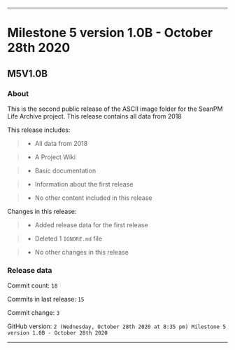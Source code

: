 
***

# Milestone 5 version 1.0B - October 28th 2020

## M5V1.0B

### About

This is the second public release of the ASCII image folder for the SeanPM Life Archive project. This release contains all data from 2018

This release includes:

> * All data from 2018

> * A Project Wiki

> * Basic documentation

> * Information about the first release

> * No other content included in this release

Changes in this release:

> * Added release data for the first release

> * Deleted 1 `IGNORE.md` file

> * No other changes in this release

### Release data

Commit count: `18`

Commits in last release: `15`

Commit change: `3`

GitHub version: `2 (Wednesday, October 28th 2020 at 8:35 pm) Milestone 5 version 1.0B - October 28th 2020`

***
